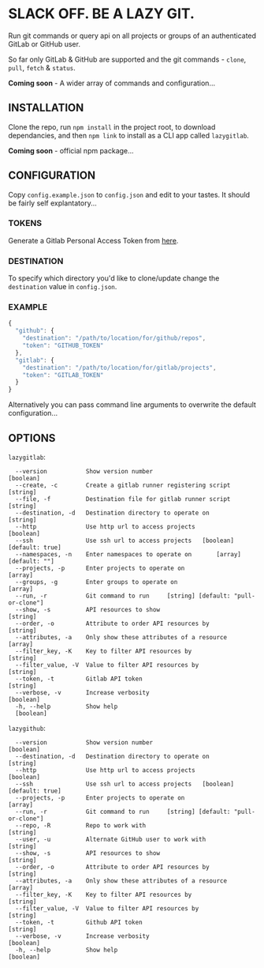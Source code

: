 # SLACK OFF. BE A LAZY GIT.

Run git commands or query api on all projects or groups of an authenticated
GitLab or GitHub user.

So far only GitLab & GitHub are supported and the git commands - `clone`,
`pull`, `fetch` & `status`.

**Coming soon** - A wider array of commands and configuration...

## INSTALLATION

Clone the repo, run `npm install` in the project root, to download
dependancies, and then `npm link` to install as a CLI app called `lazygitlab`.

**Coming soon** - official npm package...

## CONFIGURATION

Copy `config.example.json` to `config.json` and edit to your tastes. It should
be fairly self explantatory...

### TOKENS

Generate a Gitlab Personal Access Token from
[here](https://gitlab.com/profile/personal_access_tokens).

### DESTINATION

To specify which directory you'd like to clone/update change the `destination`
value in `config.json`.

### EXAMPLE

```javascript
{
  "github": {
	"destination": "/path/to/location/for/github/repos",
	"token": "GITHUB_TOKEN"
  },
  "gitlab": {
	"destination": "/path/to/location/for/gitlab/projects",
	"token": "GITLAB_TOKEN"
  }
}
```

Alternatively you can pass command line arguments to overwrite the default
configuration...

## OPTIONS

`lazygitlab`:

``` text
  --version           Show version number                              [boolean]
  --create, -c        Create a gitlab runner registering script         [string]
  --file, -f          Destination file for gitlab runner script         [string]
  --destination, -d   Destination directory to operate on               [string]
  --http              Use http url to access projects                  [boolean]
  --ssh               Use ssh url to access projects   [boolean] [default: true]
  --namespaces, -n    Enter namespaces to operate on       [array] [default: ""]
  --projects, -p      Enter projects to operate on                       [array]
  --groups, -g        Enter groups to operate on                         [array]
  --run, -r           Git command to run     [string] [default: "pull-or-clone"]
  --show, -s          API resources to show                             [string]
  --order, -o         Attribute to order API resources by               [string]
  --attributes, -a    Only show these attributes of a resource           [array]
  --filter_key, -K    Key to filter API resources by                    [string]
  --filter_value, -V  Value to filter API resources by                  [string]
  --token, -t         Gitlab API token                                  [string]
  --verbose, -v       Increase verbosity                               [boolean]
  -h, --help          Show help
  [boolean]
```

`lazygithub`:

``` text
  --version           Show version number                              [boolean]
  --destination, -d   Destination directory to operate on               [string]
  --http              Use http url to access projects                  [boolean]
  --ssh               Use ssh url to access projects   [boolean] [default: true]
  --projects, -p      Enter projects to operate on                       [array]
  --run, -r           Git command to run     [string] [default: "pull-or-clone"]
  --repo, -R          Repo to work with                                 [string]
  --user, -u          Alternate GitHub user to work with                [string]
  --show, -s          API resources to show                             [string]
  --order, -o         Attribute to order API resources by               [string]
  --attributes, -a    Only show these attributes of a resource           [array]
  --filter_key, -K    Key to filter API resources by                    [string]
  --filter_value, -V  Value to filter API resources by                  [string]
  --token, -t         Github API token                                  [string]
  --verbose, -v       Increase verbosity                               [boolean]
  -h, --help          Show help                                        [boolean]
```
